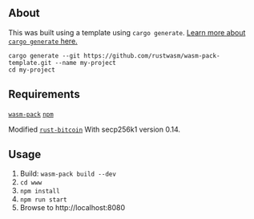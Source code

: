 ## About

This was built using a template using `cargo generate`.
[Learn more about `cargo generate` here.](https://github.com/ashleygwilliams/cargo-generate)

```
cargo generate --git https://github.com/rustwasm/wasm-pack-template.git --name my-project
cd my-project
```

## Requirements
[`wasm-pack`](https://rustwasm.github.io/wasm-pack/installer/)
[`npm`](https://www.npmjs.com/get-npm)

Modified [`rust-bitcoin`](https://github.com/rust-bitcoin/rust-bitcoin.git) With secp256k1 version 0.14.


## Usage

1. Build: `wasm-pack build --dev`
2. `cd www`
3. `npm install`
4. `npm run start`
5. Browse to http://localhost:8080
